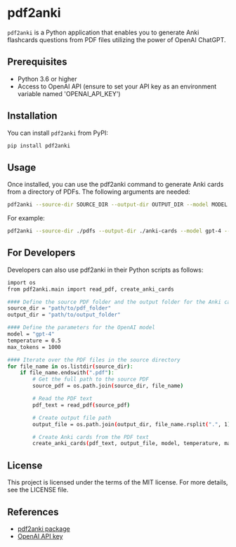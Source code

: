 # pdf2anki

`pdf2anki` is a Python application that enables you to generate Anki flashcards questions from PDF files utilizing the power of OpenAI ChatGPT.

## Prerequisites

- Python 3.6 or higher
- Access to OpenAI API (ensure to set your API key as an environment variable named 'OPENAI_API_KEY')

## Installation

You can install `pdf2anki` from PyPI:

```bash
pip install pdf2anki
```

## Usage

Once installed, you can use the pdf2anki command to generate Anki cards from a directory of PDFs. The following arguments are needed:

```bash
pdf2anki --source-dir SOURCE_DIR --output-dir OUTPUT_DIR --model MODEL --temperature TEMPERATURE --max-tokens MAX_TOKENS
```

For example:

```bash
pdf2anki --source-dir ./pdfs --output-dir ./anki-cards --model gpt-4 --temperature 0.5 --max-tokens 1000
```

## For Developers
Developers can also use pdf2anki in their Python scripts as follows:

```bash
import os
from pdf2anki.main import read_pdf, create_anki_cards

#### Define the source PDF folder and the output folder for the Anki cards
source_dir = "path/to/pdf_folder"
output_dir = "path/to/output_folder"

#### Define the parameters for the OpenAI model
model = "gpt-4"
temperature = 0.5
max_tokens = 1000

#### Iterate over the PDF files in the source directory
for file_name in os.listdir(source_dir):
    if file_name.endswith(".pdf"):
        # Get the full path to the source PDF
        source_pdf = os.path.join(source_dir, file_name)

        # Read the PDF text
        pdf_text = read_pdf(source_pdf)

        # Create output file path
        output_file = os.path.join(output_dir, file_name.rsplit(".", 1)[0] + ".txt")

        # Create Anki cards from the PDF text
        create_anki_cards(pdf_text, output_file, model, temperature, max_tokens)
```

## License
This project is licensed under the terms of the MIT license. For more details, see the LICENSE file.

## References
- [pdf2anki package](https://pypi.org/project/pdf2anki/)
- [OpenAI API key](https://platform.openai.com/account/api-keys)